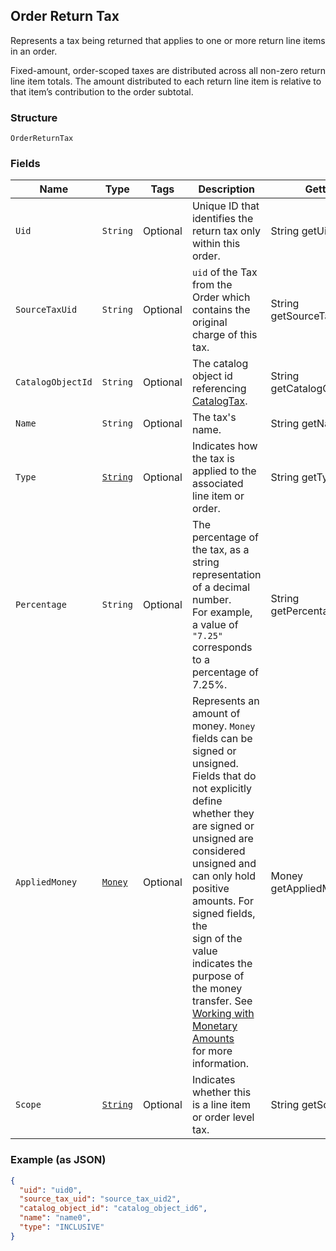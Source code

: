 ## Order Return Tax

Represents a tax being returned that applies to one or more return line items in an order.

Fixed-amount, order-scoped taxes are distributed across all non-zero return line item totals.
The amount distributed to each return line item is relative to that item’s contribution to the
order subtotal.

### Structure

`OrderReturnTax`

### Fields

| Name | Type | Tags | Description | Getter |
|  --- | --- | --- | --- | --- |
| `Uid` | `String` | Optional | Unique ID that identifies the return tax only within this order. | String getUid() |
| `SourceTaxUid` | `String` | Optional | `uid` of the Tax from the Order which contains the original charge of this tax. | String getSourceTaxUid() |
| `CatalogObjectId` | `String` | Optional | The catalog object id referencing [CatalogTax](#type-catalogtax). | String getCatalogObjectId() |
| `Name` | `String` | Optional | The tax's name. | String getName() |
| `Type` | [`String`](/doc/models/order-line-item-tax-type.md) | Optional | Indicates how the tax is applied to the associated line item or order. | String getType() |
| `Percentage` | `String` | Optional | The percentage of the tax, as a string representation of a decimal number.<br>For example, a value of `"7.25"` corresponds to a percentage of 7.25%. | String getPercentage() |
| `AppliedMoney` | [`Money`](/doc/models/money.md) | Optional | Represents an amount of money. `Money` fields can be signed or unsigned.<br>Fields that do not explicitly define whether they are signed or unsigned are<br>considered unsigned and can only hold positive amounts. For signed fields, the<br>sign of the value indicates the purpose of the money transfer. See<br>[Working with Monetary Amounts](https://developer.squareup.com/docs/build-basics/working-with-monetary-amounts)<br>for more information. | Money getAppliedMoney() |
| `Scope` | [`String`](/doc/models/order-line-item-tax-scope.md) | Optional | Indicates whether this is a line item or order level tax. | String getScope() |

### Example (as JSON)

```json
{
  "uid": "uid0",
  "source_tax_uid": "source_tax_uid2",
  "catalog_object_id": "catalog_object_id6",
  "name": "name0",
  "type": "INCLUSIVE"
}
```

